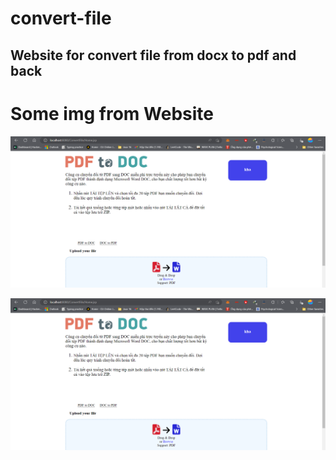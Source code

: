 # convert-file

## Website for convert file from docx to pdf and back

# Some img from Website

![Home1](https://github.com/khaCrz/convert-file/blob/master/img/Home1.png)

![Home2](https://github.com/khaCrz/convert-file/blob/master/img/Home1.png)

